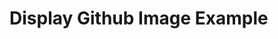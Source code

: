 <!DOCTYPE html>
<html lang="en">
<head>

<meta charset="UTF-8">
<meta name="viewport" content="width-device-width, initial-scale-1.0">
<title>Display Github Inage Example</title>
</head>
<body>
<h1>Display Github Image Example</hi>
<img src="">
 </body>
</html>



